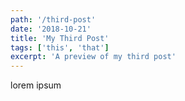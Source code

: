 ```yaml
---
path: '/third-post'
date: '2018-10-21'
title: 'My Third Post'
tags: ['this', 'that']
excerpt: 'A preview of my third post'
---
```

lorem ipsum
